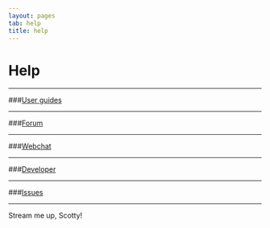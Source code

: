 ```yaml
---
layout: pages
tab: help
title: help
---
```

# Help

---
###[User guides](../restreamer/docs/guides-index.html)  

---
###<a target= "_blank" href="https://groups.google.com/forum/#!forum/datarhei">Forum</a>  

---
###<a target= "_blank" href="https://webchat.freenode.net/?channels=datarhei">Webchat</a>  

---
###[Developer](../restreamer/docs/guides-developer.html)  

---
###<a target= "_blank" href="https://github.com/datarhei/restreamer/issues">Issues</a>  

---  

Stream me up, Scotty!